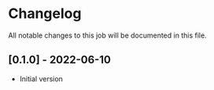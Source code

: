 # Changelog
All notable changes to this job will be documented in this file.

## [0.1.0] - 2022-06-10
* Initial version
